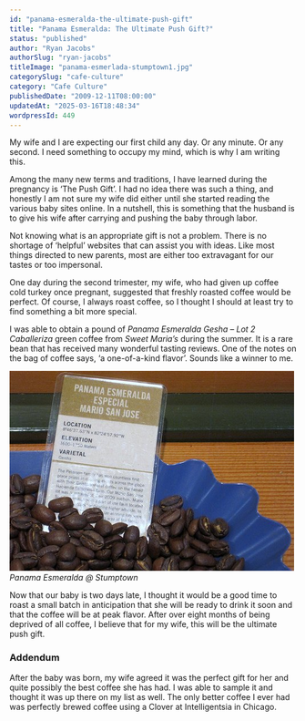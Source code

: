 ```yaml
---
id: "panama-esmeralda-the-ultimate-push-gift"
title: "Panama Esmeralda: The Ultimate Push Gift?"
status: "published"
author: "Ryan Jacobs"
authorSlug: "ryan-jacobs"
titleImage: "panama-esmerlada-stumptown1.jpg"
categorySlug: "cafe-culture"
category: "Cafe Culture"
publishedDate: "2009-12-11T08:00:00"
updatedAt: "2025-03-16T18:48:34"
wordpressId: 449
---
```


My wife and I are expecting our first child any day. Or any minute. Or any second. I need something to occupy my mind, which is why I am writing this.

Among the many new terms and traditions, I have learned during the pregnancy is ‘The Push Gift’. I had no idea there was such a thing, and honestly I am not sure my wife did either until she started reading the various baby sites online. In a nutshell, this is something that the husband is to give his wife after carrying and pushing the baby through labor.

Not knowing what is an appropriate gift is not a problem. There is no shortage of ‘helpful’ websites that can assist you with ideas. Like most things directed to new parents, most are either too extravagant for our tastes or too impersonal.

One day during the second trimester, my wife, who had given up coffee cold turkey once pregnant, suggested that freshly roasted coffee would be perfect. Of course, I always roast coffee, so I thought I should at least try to find something a bit more special.

I was able to obtain a pound of *Panama Esmeralda Gesha – Lot 2 Caballeriza* green coffee from *Sweet Maria’s* during the summer. It is a rare bean that has received many wonderful tasting reviews. One of the notes on the bag of coffee says, ‘a one-of-a-kind flavor’. Sounds like a winner to me.

![Panama Esmeralda](panama-esmerlada-stumptown1.jpg)  
*Panama Esmeralda @ Stumptown*

Now that our baby is two days late, I thought it would be a good time to roast a small batch in anticipation that she will be ready to drink it soon and that the coffee will be at peak flavor. After over eight months of being deprived of all coffee, I believe that for my wife, this will be the ultimate push gift.

### Addendum

After the baby was born, my wife agreed it was the perfect gift for her and quite possibly the best coffee she has had. I was able to sample it and thought it was up there on my list as well. The only better coffee I ever had was perfectly brewed coffee using a Clover at Intelligentsia in Chicago.